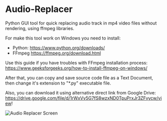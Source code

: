 # Audio-Replacer
Python GUI tool for quick replacing audio track in mp4 video files without rendering, using ffmpeg libraries.

For make this tool work on Windows you need to install:
- Python: https://www.python.org/downloads/ 
- FFmpeg https://ffmpeg.org/download.html 

Use this guide if you have troubles with FFmpeg installation process: https://www.geeksforgeeks.org/how-to-install-ffmpeg-on-windows/

After that, you can copy and save source code file as a Text Document, then change it's extension to "*.py" executable file.

Also, you can download it using alternative direct link from Google Drive: https://drive.google.com/file/d/1rWxVv5G7fS8wzxND0TpuPrxJr3ZFvycw/view!


![Audio Replacer Screen](https://user-images.githubusercontent.com/110354068/182044548-f4d9018e-1574-44e0-b1e1-a2b6e6c31792.jpg)
